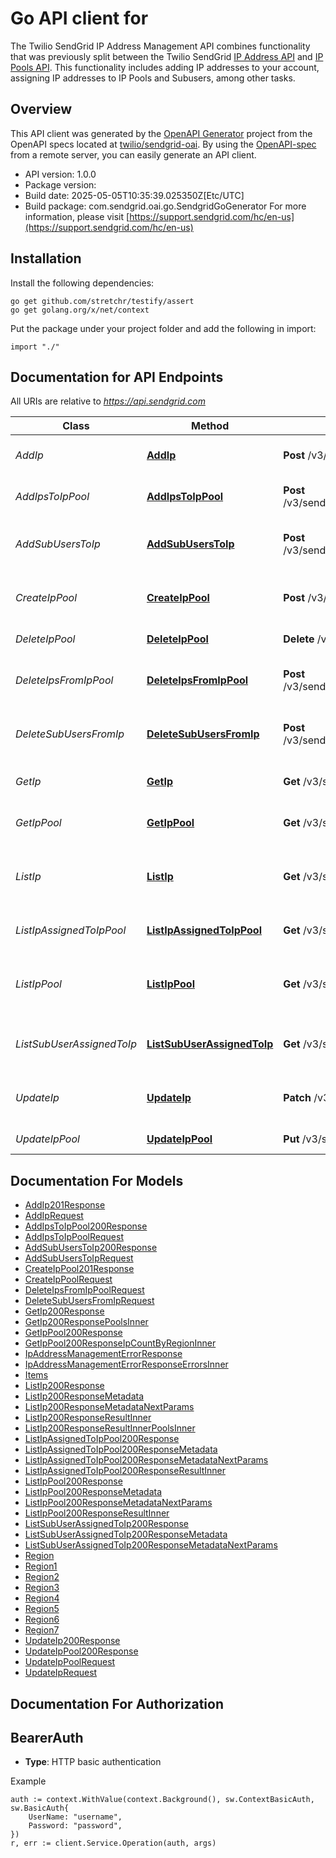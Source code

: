 # Go API client for 

The Twilio SendGrid IP Address Management API combines functionality that was previously split between the Twilio SendGrid [IP Address API](https://docs.sendgrid.com/api-reference/ip-address) and [IP Pools API](https://docs.sendgrid.com/api-reference/ip-pools). This functionality includes adding IP addresses to your account, assigning IP addresses to IP Pools and Subusers, among other tasks.

## Overview
This API client was generated by the [OpenAPI Generator](https://openapi-generator.tech) project from the OpenAPI specs located at [twilio/sendgrid-oai](https://github.com/twilio/sendgrid-oai/tree/main/spec).  By using the [OpenAPI-spec](https://www.openapis.org/) from a remote server, you can easily generate an API client.

- API version: 1.0.0
- Package version: 
- Build date: 2025-05-05T10:35:39.025350Z[Etc/UTC]
- Build package: com.sendgrid.oai.go.SendgridGoGenerator
For more information, please visit [https://support.sendgrid.com/hc/en-us](https://support.sendgrid.com/hc/en-us)

## Installation

Install the following dependencies:

```shell
go get github.com/stretchr/testify/assert
go get golang.org/x/net/context
```

Put the package under your project folder and add the following in import:

```golang
import "./"
```

## Documentation for API Endpoints

All URIs are relative to *https://api.sendgrid.com*

Class | Method | HTTP request | Description
------------ | ------------- | ------------- | -------------
*AddIp* | [**AddIp**](docs/AddIp.md#addip) | **Post** /v3/send_ips/ips | Add a Twilio SendGrid IP Address
*AddIpsToIpPool* | [**AddIpsToIpPool**](docs/AddIpsToIpPool.md#addipstoippool) | **Post** /v3/send_ips/pools/{Poolid}/ips:batchAdd | Add a Batch of IPs to an IP Pool
*AddSubUsersToIp* | [**AddSubUsersToIp**](docs/AddSubUsersToIp.md#addsubuserstoip) | **Post** /v3/send_ips/ips/{Ip}/subusers:batchAdd | Assign a Batch of Subusers to an IP
*CreateIpPool* | [**CreateIpPool**](docs/CreateIpPool.md#createippool) | **Post** /v3/send_ips/pools | Create an IP Pool with a Name and IP Assignments
*DeleteIpPool* | [**DeleteIpPool**](docs/DeleteIpPool.md#deleteippool) | **Delete** /v3/send_ips/pools/{Poolid} | Delete IP Pool
*DeleteIpsFromIpPool* | [**DeleteIpsFromIpPool**](docs/DeleteIpsFromIpPool.md#deleteipsfromippool) | **Post** /v3/send_ips/pools/{Poolid}/ips:batchDelete | Delete a Batch of IPs from an IP Pool
*DeleteSubUsersFromIp* | [**DeleteSubUsersFromIp**](docs/DeleteSubUsersFromIp.md#deletesubusersfromip) | **Post** /v3/send_ips/ips/{Ip}/subusers:batchDelete | Delete a Batch of Subusers from an IP
*GetIp* | [**GetIp**](docs/GetIp.md#getip) | **Get** /v3/send_ips/ips/{Ip} | Get Details for an IP Address
*GetIpPool* | [**GetIpPool**](docs/GetIpPool.md#getippool) | **Get** /v3/send_ips/pools/{Poolid} | Get Details for an IP Pool
*ListIp* | [**ListIp**](docs/ListIp.md#listip) | **Get** /v3/send_ips/ips | Get a List of all IP Addresses on your Account
*ListIpAssignedToIpPool* | [**ListIpAssignedToIpPool**](docs/ListIpAssignedToIpPool.md#listipassignedtoippool) | **Get** /v3/send_ips/pools/{Poolid}/ips | Get IPs Assigned to an IP Pool
*ListIpPool* | [**ListIpPool**](docs/ListIpPool.md#listippool) | **Get** /v3/send_ips/pools | GET all IP Pools that have Associated IPs
*ListSubUserAssignedToIp* | [**ListSubUserAssignedToIp**](docs/ListSubUserAssignedToIp.md#listsubuserassignedtoip) | **Get** /v3/send_ips/ips/{Ip}/subusers | Get a List of Subusers Assigned to an IP
*UpdateIp* | [**UpdateIp**](docs/UpdateIp.md#updateip) | **Patch** /v3/send_ips/ips/{Ip} | Update Details for an IP Address
*UpdateIpPool* | [**UpdateIpPool**](docs/UpdateIpPool.md#updateippool) | **Put** /v3/send_ips/pools/{Poolid} | Update an IP Pool Name


## Documentation For Models

 - [AddIp201Response](AddIp201Response.md)
 - [AddIpRequest](AddIpRequest.md)
 - [AddIpsToIpPool200Response](AddIpsToIpPool200Response.md)
 - [AddIpsToIpPoolRequest](AddIpsToIpPoolRequest.md)
 - [AddSubUsersToIp200Response](AddSubUsersToIp200Response.md)
 - [AddSubUsersToIpRequest](AddSubUsersToIpRequest.md)
 - [CreateIpPool201Response](CreateIpPool201Response.md)
 - [CreateIpPoolRequest](CreateIpPoolRequest.md)
 - [DeleteIpsFromIpPoolRequest](DeleteIpsFromIpPoolRequest.md)
 - [DeleteSubUsersFromIpRequest](DeleteSubUsersFromIpRequest.md)
 - [GetIp200Response](GetIp200Response.md)
 - [GetIp200ResponsePoolsInner](GetIp200ResponsePoolsInner.md)
 - [GetIpPool200Response](GetIpPool200Response.md)
 - [GetIpPool200ResponseIpCountByRegionInner](GetIpPool200ResponseIpCountByRegionInner.md)
 - [IpAddressManagementErrorResponse](IpAddressManagementErrorResponse.md)
 - [IpAddressManagementErrorResponseErrorsInner](IpAddressManagementErrorResponseErrorsInner.md)
 - [Items](Items.md)
 - [ListIp200Response](ListIp200Response.md)
 - [ListIp200ResponseMetadata](ListIp200ResponseMetadata.md)
 - [ListIp200ResponseMetadataNextParams](ListIp200ResponseMetadataNextParams.md)
 - [ListIp200ResponseResultInner](ListIp200ResponseResultInner.md)
 - [ListIp200ResponseResultInnerPoolsInner](ListIp200ResponseResultInnerPoolsInner.md)
 - [ListIpAssignedToIpPool200Response](ListIpAssignedToIpPool200Response.md)
 - [ListIpAssignedToIpPool200ResponseMetadata](ListIpAssignedToIpPool200ResponseMetadata.md)
 - [ListIpAssignedToIpPool200ResponseMetadataNextParams](ListIpAssignedToIpPool200ResponseMetadataNextParams.md)
 - [ListIpAssignedToIpPool200ResponseResultInner](ListIpAssignedToIpPool200ResponseResultInner.md)
 - [ListIpPool200Response](ListIpPool200Response.md)
 - [ListIpPool200ResponseMetadata](ListIpPool200ResponseMetadata.md)
 - [ListIpPool200ResponseMetadataNextParams](ListIpPool200ResponseMetadataNextParams.md)
 - [ListIpPool200ResponseResultInner](ListIpPool200ResponseResultInner.md)
 - [ListSubUserAssignedToIp200Response](ListSubUserAssignedToIp200Response.md)
 - [ListSubUserAssignedToIp200ResponseMetadata](ListSubUserAssignedToIp200ResponseMetadata.md)
 - [ListSubUserAssignedToIp200ResponseMetadataNextParams](ListSubUserAssignedToIp200ResponseMetadataNextParams.md)
 - [Region](Region.md)
 - [Region1](Region1.md)
 - [Region2](Region2.md)
 - [Region3](Region3.md)
 - [Region4](Region4.md)
 - [Region5](Region5.md)
 - [Region6](Region6.md)
 - [Region7](Region7.md)
 - [UpdateIp200Response](UpdateIp200Response.md)
 - [UpdateIpPool200Response](UpdateIpPool200Response.md)
 - [UpdateIpPoolRequest](UpdateIpPoolRequest.md)
 - [UpdateIpRequest](UpdateIpRequest.md)


## Documentation For Authorization



## BearerAuth

- **Type**: HTTP basic authentication

Example

```golang
auth := context.WithValue(context.Background(), sw.ContextBasicAuth, sw.BasicAuth{
    UserName: "username",
    Password: "password",
})
r, err := client.Service.Operation(auth, args)
```

